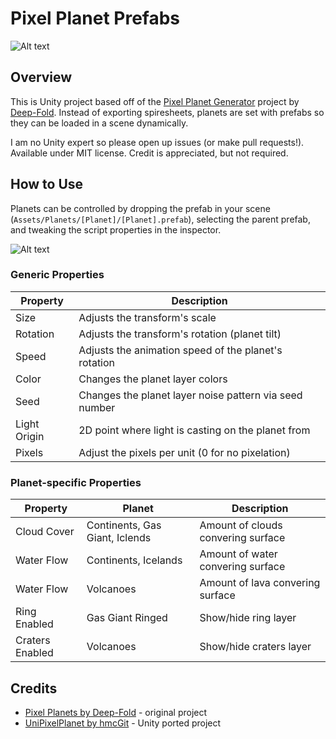# Pixel Planet Prefabs
![Alt text](https://i.imgur.com/2TttBpM.png "Pixel Planet Prefabs")


## Overview
This is Unity project based off of the [Pixel Planet Generator][1] project by [Deep-Fold][2]. Instead of exporting spiresheets, planets are set with prefabs so they can be loaded in a scene dynamically.

I am no Unity expert so please open up issues (or make pull requests!). Available under MIT license. Credit is appreciated, but not required.


## How to Use
Planets can be controlled by dropping the prefab in your scene (`Assets/Planets/[Planet]/[Planet].prefab`), selecting the parent prefab, and tweaking the script properties in the inspector.

![Alt text](https://media1.giphy.com/media/TjdsIT8trKLT2SUiuu/giphy.gif?cid=790b761188f77322c709eceb94500121fc904285a2ef585f&rid=giphy.gif&ct=g "Pixel Planet Prefabs")

### Generic Properties
| Property     | Description                                                |
|--------------|------------------------------------------------------------|
| Size         | Adjusts the transform's scale                              |
| Rotation     | Adjusts the transform's rotation (planet tilt)             |
| Speed        | Adjusts the animation speed of the planet's rotation       |
| Color        | Changes the planet layer colors                            |
| Seed         | Changes the planet layer noise pattern via seed number     |
| Light Origin | 2D point where light is casting on the planet from         |
| Pixels       | Adjust the pixels per unit (0 for no pixelation)           |

### Planet-specific Properties
| Property        | Planet                            | Description                        |
|-----------------|-----------------------------------|------------------------------------|
| Cloud Cover     | Continents, Gas Giant, Iclends    | Amount of clouds convering surface |
| Water Flow      | Continents, Icelands              | Amount of water convering surface  |
| Water Flow      | Volcanoes                         | Amount of lava convering surface   |
| Ring Enabled    | Gas Giant Ringed                  | Show/hide ring layer               |
| Craters Enabled | Volcanoes                         | Show/hide craters layer            |


## Credits
* [Pixel Planets by Deep-Fold][1] - original project
* [UniPixelPlanet by hmcGit][3] - Unity ported project

[1]: https://deep-fold.itch.io/pixel-planet-generator
[2]: https://deep-fold.itch.io/
[3]: https://github.com/hmcGit/UniPixelPlanet
